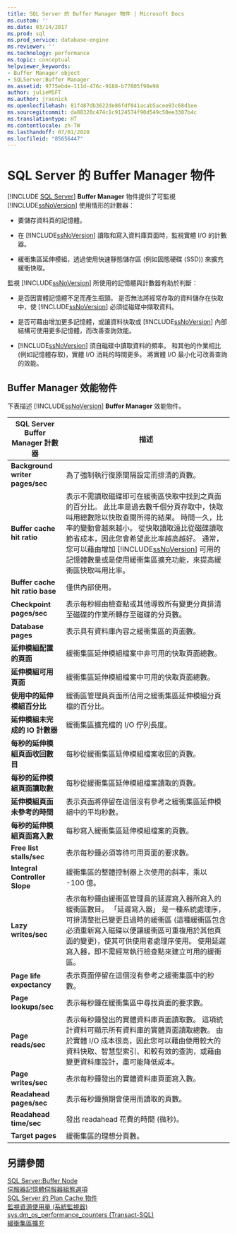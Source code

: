 ```yaml
---
title: SQL Server 的 Buffer Manager 物件 | Microsoft Docs
ms.custom: ''
ms.date: 03/14/2017
ms.prod: sql
ms.prod_service: database-engine
ms.reviewer: ''
ms.technology: performance
ms.topic: conceptual
helpviewer_keywords:
- Buffer Manager object
- SQLServer:Buffer Manager
ms.assetid: 9775ebde-111d-476c-9188-b77805f90e98
author: julieMSFT
ms.author: jrasnick
ms.openlocfilehash: 81f487db3622de86fdf041acab5acee93c68d1ee
ms.sourcegitcommit: da88320c474c1c9124574f90d549c50ee3387b4c
ms.translationtype: HT
ms.contentlocale: zh-TW
ms.lasthandoff: 07/01/2020
ms.locfileid: "85656447"
---
```

# <a name="sql-server-buffer-manager-object"></a>SQL Server 的 Buffer Manager 物件
 [!INCLUDE [SQL Server](../../includes/applies-to-version/sqlserver.md)]
  **Buffer Manager** 物件提供了可監視 [!INCLUDE[ssNoVersion](../../includes/ssnoversion-md.md)] 使用情形的計數器：  
  
-   要儲存資料頁的記憶體。  
  
-   在 [!INCLUDE[ssNoVersion](../../includes/ssnoversion-md.md)] 讀取和寫入資料庫頁面時，監視實體 I/O 的計數器。  
  
-   緩衝集區延伸模組，透過使用快速靜態儲存區 (例如固態硬碟 (SSD)) 來擴充緩衝快取。  
  
 監視 [!INCLUDE[ssNoVersion](../../includes/ssnoversion-md.md)] 所使用的記憶體與計數器有助於判斷：  
  
-   是否因實體記憶體不足而產生瓶頸。 是否無法將經常存取的資料儲存在快取中，使 [!INCLUDE[ssNoVersion](../../includes/ssnoversion-md.md)] 必須從磁碟中擷取資料。   
  
-   是否可藉由增加更多記憶體，或讓資料快取或 [!INCLUDE[ssNoVersion](../../includes/ssnoversion-md.md)] 內部結構可使用更多記憶體，而改善查詢效能。  
  
-   [!INCLUDE[ssNoVersion](../../includes/ssnoversion-md.md)] 須自磁碟中讀取資料的頻率。 和其他的作業相比 (例如記憶體存取)，實體 I/O 消耗的時間更多。 將實體 I/O 最小化可改善查詢的效能。  
  
## <a name="buffer-manager-performance-objects"></a>Buffer Manager 效能物件  
 下表描述 [!INCLUDE[ssNoVersion](../../includes/ssnoversion-md.md)] **Buffer Manager** 效能物件。  
  
|SQL Server Buffer Manager 計數器|描述|  
|----------------------------------------|-----------------|  
|**Background writer pages/sec**|為了強制執行復原間隔設定而排清的頁數。| 
|**Buffer cache hit ratio**|表示不需讀取磁碟即可在緩衝區快取中找到之頁面的百分比。 此比率是過去數千個分頁存取中，快取叫用總數除以快取查閱所得的結果。 時間一久，比率的變動會越來越小。 從快取讀取遠比從磁碟讀取節省成本，因此您會希望此比率越高越好。 通常，您可以藉由增加 [!INCLUDE[ssNoVersion](../../includes/ssnoversion-md.md)] 可用的記憶體數量或是使用緩衝集區擴充功能，來提高緩衝區快取叫用比率。|  
|**Buffer cache hit ratio base**|僅供內部使用。|
|**Checkpoint pages/sec**|表示每秒經由檢查點或其他導致所有變更分頁排清至磁碟的作業所轉存至磁碟的分頁數。|  
|**Database pages**|表示具有資料庫內容之緩衝集區的頁面數。|  
|**延伸模組配置的頁面**|緩衝集區延伸模組檔案中非可用的快取頁面總數。|  
|**延伸模組可用頁面**|緩衝集區延伸模組檔案中可用的快取頁面總數。|  
|**使用中的延伸模組百分比**|緩衝區管理員頁面所佔用之緩衝集區延伸模組分頁檔的百分比。|  
|**延伸模組未完成的 IO 計數器**|緩衝集區擴充檔的 I/O 佇列長度。|  
|**每秒的延伸模組頁面收回數目**|每秒從緩衝集區延伸模組檔案收回的頁數。|  
|**每秒的延伸模組頁面讀取數**|每秒從緩衝集區延伸模組檔案讀取的頁數。|  
|**延伸模組頁面未參考的時間**|表示頁面將停留在這個沒有參考之緩衝集區延伸模組中的平均秒數。|  
|**每秒的延伸模組頁面寫入數**|每秒寫入緩衝集區延伸模組檔案的頁數。|  
|**Free list stalls/sec**|表示每秒鐘必須等待可用頁面的要求數。|  
|**Integral Controller Slope**|緩衝集區的整體控制器上次使用的斜率，乘以 -100 億。| 
|**Lazy writes/sec**|表示每秒鐘由緩衝區管理員的延遲寫入器所寫入的緩衝區數目。 「延遲寫入器」  是一種系統處理序，可排清整批已變更且過時的緩衝區 (這種緩衝區包含必須重新寫入磁碟以便讓緩衝區可重複用於其他頁面的變更)，使其可供使用者處理序使用。 使用延遲寫入器，即不需經常執行檢查點來建立可用的緩衝區。|  
|**Page life expectancy**|表示頁面停留在這個沒有參考之緩衝集區中的秒數。|  
|**Page lookups/sec**|表示每秒鐘在緩衝集區中尋找頁面的要求數。|  
|**Page reads/sec**|表示每秒鐘發出的實體資料庫頁面讀取數。 這項統計資料可顯示所有資料庫的實體頁面讀取總數。 由於實體 I/O 成本很高，因此您可以藉由使用較大的資料快取、智慧型索引、和較有效的查詢，或藉由變更資料庫設計，盡可能降低成本。|  
|**Page writes/sec**|表示每秒鐘發出的實體資料庫頁面寫入數。|  
|**Readahead pages/sec**|表示每秒鐘預期會使用而讀取的頁數。|  
|**Readahead time/sec**|發出 readahead 花費的時間 (微秒)。|
|**Target pages**|緩衝集區的理想分頁數。|

  
## <a name="see-also"></a>另請參閱  
 [SQL Server:Buffer Node](../../relational-databases/performance-monitor/sql-server-buffer-node.md)   
 [伺服器記憶體伺服器組態選項](../../database-engine/configure-windows/server-memory-server-configuration-options.md)   
 [SQL Server 的 Plan Cache 物件](../../relational-databases/performance-monitor/sql-server-plan-cache-object.md)   
 [監視資源使用量 &#40;系統監視器&#41;](../../relational-databases/performance-monitor/monitor-resource-usage-system-monitor.md)   
 [sys.dm_os_performance_counters &#40;Transact-SQL&#41;](../../relational-databases/system-dynamic-management-views/sys-dm-os-performance-counters-transact-sql.md)   
 [緩衝集區擴充](../../database-engine/configure-windows/buffer-pool-extension.md)  
  
  
